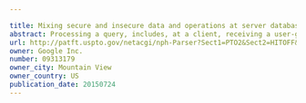 ```yaml
---

title: Mixing secure and insecure data and operations at server database
abstract: Processing a query, includes, at a client, receiving a user-generated query having a plurality of recognizable terms, securing the user-generated query to generate an encrypted query, so that the plurality of recognizable terms generated by the user-generated query cannot be determined by a server, transmitting the encrypted query to the server, to perform the query on encrypted data comprising a mix of regular data and secure data previously provided by the client, wherein at least one of selection criteria of the query and identities of selected records of the query result cannot be determined by the server, and interpreting a result of the query provided by the server, and providing an output of the query to the user having the plurality of recognizable terms.
url: http://patft.uspto.gov/netacgi/nph-Parser?Sect1=PTO2&Sect2=HITOFF&p=1&u=%2Fnetahtml%2FPTO%2Fsearch-adv.htm&r=1&f=G&l=50&d=PALL&S1=09313179&OS=09313179&RS=09313179
owner: Google Inc.
number: 09313179
owner_city: Mountain View
owner_country: US
publication_date: 20150724
---
```

